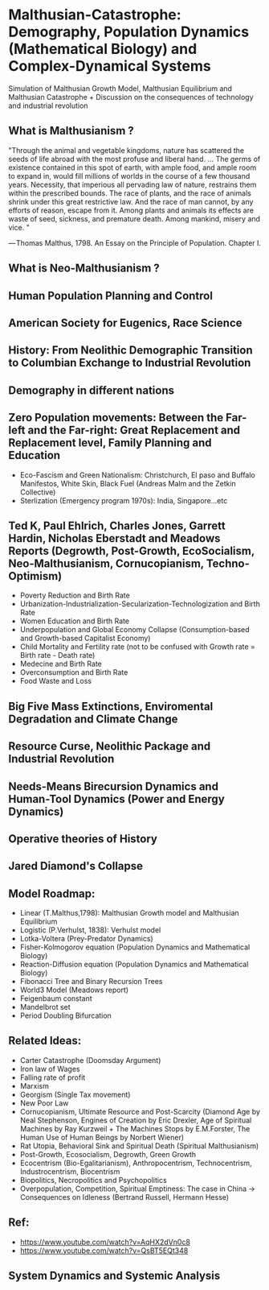 # Malthusian-Catastrophe: Demography, Population Dynamics (Mathematical Biology) and Complex-Dynamical Systems
Simulation of Malthusian Growth Model,  Malthusian Equilibrium and Malthusian Catastrophe + Discussion on the consequences of technology and industrial revolution

## What is Malthusianism ?
"Through the animal and vegetable kingdoms, nature has scattered the seeds of life abroad with the most profuse and liberal hand. ... The germs of existence contained in this spot of earth, with ample food, and ample room to expand in, would fill millions of worlds in the course of a few thousand years. Necessity, that imperious all pervading law of nature, restrains them within the prescribed bounds. The race of plants, and the race of animals shrink under this great restrictive law. And the race of man cannot, by any efforts of reason, escape from it. Among plants and animals its effects are waste of seed, sickness, and premature death. Among mankind, misery and vice. "

— Thomas Malthus, 1798. An Essay on the Principle of Population. Chapter I.

## What is Neo-Malthusianism ?

## Human Population Planning and Control

## American Society for Eugenics, Race Science

## History: From Neolithic Demographic Transition to Columbian Exchange to Industrial Revolution

## Demography in different nations

## Zero Population movements: Between the Far-left and the Far-right: Great Replacement and Replacement level, Family Planning and Education
- Eco-Fascism and Green Nationalism: Christchurch, El paso and Buffalo Manifestos, White Skin, Black Fuel (Andreas Malm and the Zetkin Collective)
- Sterlization (Emergency program 1970s): India, Singapore...etc

## Ted K, Paul Ehlrich, Charles Jones, Garrett Hardin, Nicholas Eberstadt and Meadows Reports (Degrowth, Post-Growth, EcoSocialism, Neo-Malthusianism, Cornucopianism, Techno-Optimism)
- Poverty Reduction and Birth Rate
- Urbanization-Industrialization-Secularization-Technologization and Birth Rate
- Women Education and Birth Rate
- Underpopulation and Global Economy Collapse (Consumption-based and Growth-based Capitalist Economy)
- Child Mortality and Fertility rate (not to be confused with Growth rate = Birth rate - Death rate)
- Medecine and Birth Rate
- Overconsumption and Birth Rate
- Food Waste and Loss

## Big Five Mass Extinctions, Enviromental Degradation and Climate Change

## Resource Curse, Neolithic Package and Industrial Revolution

## Needs-Means Birecursion Dynamics and Human-Tool Dynamics (Power and Energy Dynamics)

## Operative theories of History

## Jared Diamond's Collapse

## Model Roadmap:

- Linear (T.Malthus,1798): Malthusian Growth model and Malthusian Equilibrium
- Logistic (P.Verhulst, 1838): Verhulst model
- Lotka-Voltera (Prey-Predator Dynamics)
- Fisher-Kolmogorov equation (Population Dynamics and Mathematical Biology)
- Reaction-Diffusion equation (Population Dynamics and Mathematical Biology)
- Fibonacci Tree and Binary Recursion Trees
- World3 Model (Meadows report)
- Feigenbaum constant
- Mandelbrot set
- Period Doubling Bifurcation

## Related Ideas:
- Carter Catastrophe (Doomsday Argument)
- Iron law of Wages
- Falling rate of profit
- Marxism
- Georgism (Single Tax movement)
- New Poor Law
- Cornucopianism, Ultimate Resource and Post-Scarcity (Diamond Age by Neal Stephenson, Engines of Creation by Eric Drexler, Age of Spiritual Machines by Ray Kurzweil + The Machines Stops by E.M.Forster, The Human Use of Human Beings by Norbert Wiener)
- Rat Utopia, Behavioral Sink and Spiritual Death (Spiritual Malthusianism)
- Post-Growth, Ecosocialism, Degrowth, Green Growth
- Ecocentrism (Bio-Egalitarianism), Anthropocentrism, Technocentrism, Industrocentrism, Biocentrism
- Biopolitics, Necropolitics and Psychopolitics
- Overpopulation, Competition, Spiritual Emptiness: The case in China -> Consequences on Idleness (Bertrand Russell, Hermann Hesse) 

## Ref: 
- https://www.youtube.com/watch?v=AqHX2dVn0c8
- https://www.youtube.com/watch?v=QsBT5EQt348


## System Dynamics and Systemic Analysis
